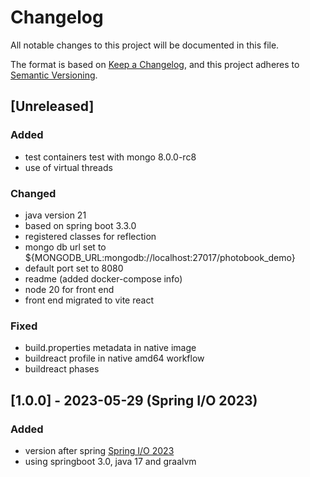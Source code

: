 # Changelog

All notable changes to this project will be documented in this file.

The format is based on [Keep a Changelog](https://keepachangelog.com/en/1.1.0/),
and this project adheres to [Semantic Versioning](https://semver.org/spec/v2.0.0.html).

## [Unreleased]

### Added

- test containers test with mongo 8.0.0-rc8
- use of virtual threads

### Changed

- java version 21
- based on spring boot 3.3.0
- registered classes for reflection
- mongo db url set to ${MONGODB_URL:mongodb://localhost:27017/photobook_demo}
- default port set to 8080
- readme (added docker-compose info)
- node 20 for front end
- front end migrated to vite react

### Fixed

- build.properties metadata in native image
- buildreact profile in native amd64 workflow
- buildreact phases

## [1.0.0] - 2023-05-29 (Spring I/O 2023)

### Added

- version after spring [Spring I/O 2023](https://2023.springio.net/)
- using springboot 3.0, java 17 and graalvm
